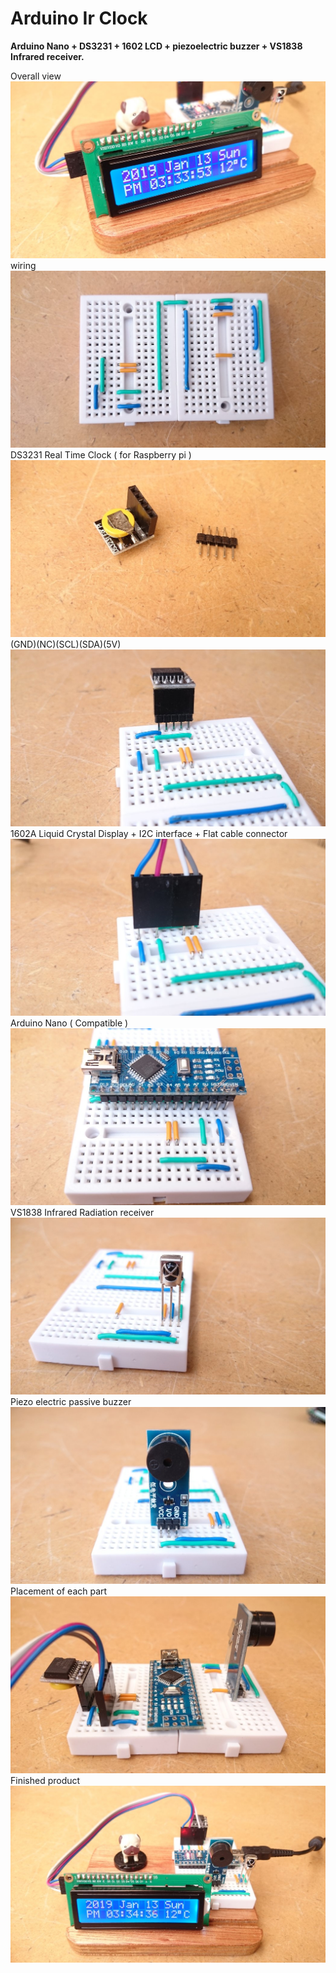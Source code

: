 # Arduino Ir Clock

<b>Arduino Nano + DS3231 + 1602 LCD + piezoelectric buzzer + VS1838 Infrared receiver.</b>

Overall view
<img src="https://github.com/faowff034faerf3490ur/arduino_ir_clock/blob/master/IMG/20190113153400_copy.jpg" title="photo 1">
<br>wiring</br> 
<img src="https://github.com/faowff034faerf3490ur/arduino_ir_clock/blob/master/IMG/20190113151925_copy.jpg" title="photo 3"><br>DS3231 Real Time Clock ( for Raspberry pi )<br>
<img src="https://github.com/faowff034faerf3490ur/arduino_ir_clock/blob/master/IMG/20190113151026_copy.jpg" title="photo 2"><br>(GND)(NC)(SCL)(SDA)(5V)<br>
<img src="https://github.com/faowff034faerf3490ur/arduino_ir_clock/blob/master/IMG/20190113152021_copy.jpg" title="photo 4"><br>1602A Liquid Crystal Display + I2C interface + Flat cable connector</br> 
<img src="https://github.com/faowff034faerf3490ur/arduino_ir_clock/blob/master/IMG/20190113152136_copy.jpg" title="photo 5"><br>Arduino Nano ( Compatible )</br> 
<img src="https://github.com/faowff034faerf3490ur/arduino_ir_clock/blob/master/IMG/20190113152252_copy.jpg" title="photo 6"><br>VS1838 Infrared Radiation receiver</br> 
<img src="https://github.com/faowff034faerf3490ur/arduino_ir_clock/blob/master/IMG/20190113152402_copy.jpg" title="photo 7"><br>Piezo electric passive buzzer</br> 
<img src="https://github.com/faowff034faerf3490ur/arduino_ir_clock/blob/master/IMG/20190113152438_copy.jpg" title="photo 8"><br>Placement of each part</br>
<img src="https://github.com/faowff034faerf3490ur/arduino_ir_clock/blob/master/IMG/20190113153012_copy.jpg" title="photo 9"><br>Finished product</br>
<img src="https://github.com/faowff034faerf3490ur/arduino_ir_clock/blob/master/IMG/20190113153443_copy.jpg" title="photo 10">

